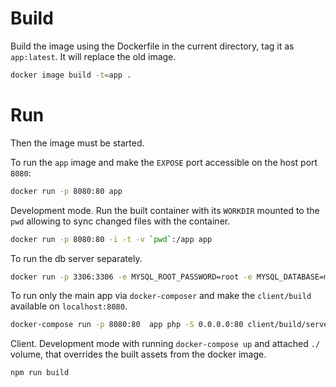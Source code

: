 # Build
Build the image using the Dockerfile in the current directory, tag it as `app:latest`. It will replace the old image.
```bash
docker image build -t=app .
```

# Run
Then the image must be started.

To run the `app` image and make the `EXPOSE` port accessible on the host port `8080`:
```bash
docker run -p 8080:80 app
```

Development mode. Run the built container with its `WORKDIR` mounted to the `pwd` allowing to sync changed files with the container.
```bash
docker run -p 8080:80 -i -t -v `pwd`:/app app
```

To run the db server separately.
```bash
docker run -p 3306:3306 -e MYSQL_ROOT_PASSWORD=root -e MYSQL_DATABASE=music mariadb
```

To run only the main app via `docker-composer` and make the `client/build` available on `localhost:8080`.
```bash
docker-compose run -p 8080:80  app php -S 0.0.0.0:80 client/build/server
```

Client. Development mode with running `docker-compose up` and attached `./` volume, that overrides the built assets from the docker image.
```bash
npm run build
```

